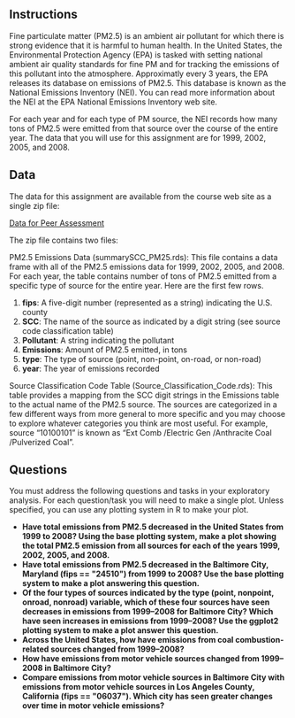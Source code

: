 ## Instructions

Fine particulate matter (PM2.5) is an ambient air pollutant for which there is strong evidence that it is harmful to human health. In the United States, the Environmental Protection Agency (EPA) is tasked with setting national ambient air quality standards for fine PM and for tracking the emissions of this pollutant into the atmosphere. Approximatly every 3 years, the EPA releases its database on emissions of PM2.5. This database is known as the National Emissions Inventory (NEI). You can read more information about the NEI at the EPA National Emissions Inventory web site.

For each year and for each type of PM source, the NEI records how many tons of PM2.5 were emitted from that source over the course of the entire year. The data that you will use for this assignment are for 1999, 2002, 2005, and 2008.

## Data

The data for this assignment are available from the course web site as a single zip file:

<a href="https://d396qusza40orc.cloudfront.net/exdata%2Fdata%2FNEI_data.zip">Data for Peer Assessment</a>

The zip file contains two files:

PM2.5 Emissions Data (summarySCC_PM25.rds): This file contains a data frame with all of the PM2.5 emissions data for 1999, 2002, 2005, and 2008. For each year, the table contains number of tons of PM2.5 emitted from a specific type of source for the entire year. Here are the first few rows.

<ol>
<li><b>fips</b>: A five-digit number (represented as a string) indicating the U.S. county
<li><b>SCC</b>: The name of the source as indicated by a digit string (see source code classification table)
<li><b>Pollutant</b>: A string indicating the pollutant
<li><b>Emissions</b>: Amount of PM2.5 emitted, in tons
 <li><b>type</b>: The type of source (point, non-point, on-road, or non-road)
 <li><b>year</b>: The year of emissions recorded
</ol>

Source Classification Code Table (Source_Classification_Code.rds): This table provides a mapping from the SCC digit strings in the Emissions table to the actual name of the PM2.5 source. The sources are categorized in a few different ways from more general to more specific and you may choose to explore whatever categories you think are most useful. For example, source “10100101” is known as “Ext Comb /Electric Gen /Anthracite Coal /Pulverized Coal”.

## Questions

You must address the following questions and tasks in your exploratory analysis. For each question/task you will need to make a single plot. Unless specified, you can use any plotting system in R to make your plot.

* <b> Have total emissions from PM2.5 decreased in the United States from 1999 to 2008? Using the base plotting system, make a plot showing the total PM2.5 emission from all sources for each of the years 1999, 2002, 2005, and 2008.</b>
* <b> Have total emissions from PM2.5 decreased in the Baltimore City, Maryland (fips == "24510") from 1999 to 2008? Use the base plotting system to make a plot answering this question.</b>
* <b> Of the four types of sources indicated by the type (point, nonpoint, onroad, nonroad) variable, which of these four sources have seen decreases in emissions from 1999–2008 for Baltimore City? Which have seen increases in emissions from 1999–2008? Use the ggplot2 plotting system to make a plot answer this question.</b>
* <b> Across the United States, how have emissions from coal combustion-related sources changed from 1999–2008?</b>
* <b> How have emissions from motor vehicle sources changed from 1999–2008 in Baltimore City?</b>
* <b> Compare emissions from motor vehicle sources in Baltimore City with emissions from motor vehicle sources in Los Angeles County, California (fips == "06037"). Which city has seen greater changes over time in motor vehicle emissions?</b>
